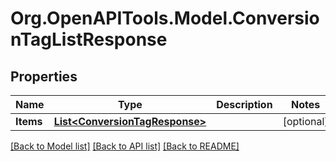 # Org.OpenAPITools.Model.ConversionTagListResponse

## Properties

Name | Type | Description | Notes
------------ | ------------- | ------------- | -------------
**Items** | [**List&lt;ConversionTagResponse&gt;**](ConversionTagResponse.md) |  | [optional] 

[[Back to Model list]](../README.md#documentation-for-models) [[Back to API list]](../README.md#documentation-for-api-endpoints) [[Back to README]](../README.md)

